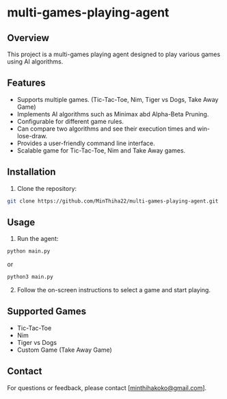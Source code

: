# multi-games-playing-agent

## Overview

This project is a multi-games playing agent designed to play various games using AI algorithms.

## Features

- Supports multiple games. (Tic-Tac-Toe, Nim, Tiger vs Dogs, Take Away Game)
- Implements AI algorithms such as Minimax abd Alpha-Beta Pruning.
- Configurable for different game rules.
- Can compare two algorithms and see their execution times and win-lose-draw.
- Provides a user-friendly command line interface.
- Scalable game for Tic-Tac-Toe, Nim and Take Away games.

## Installation

1. Clone the repository:

```bash
git clone https://github.com/MinThiha22/multi-games-playing-agent.git
```

## Usage

1. Run the agent:

```bash
python main.py
```

or

```bash
python3 main.py
```

2. Follow the on-screen instructions to select a game and start playing.

## Supported Games

- Tic-Tac-Toe
- Nim
- Tiger vs Dogs
- Custom Game (Take Away Game)

## Contact

For questions or feedback, please contact [minthihakoko@gmail.com].
